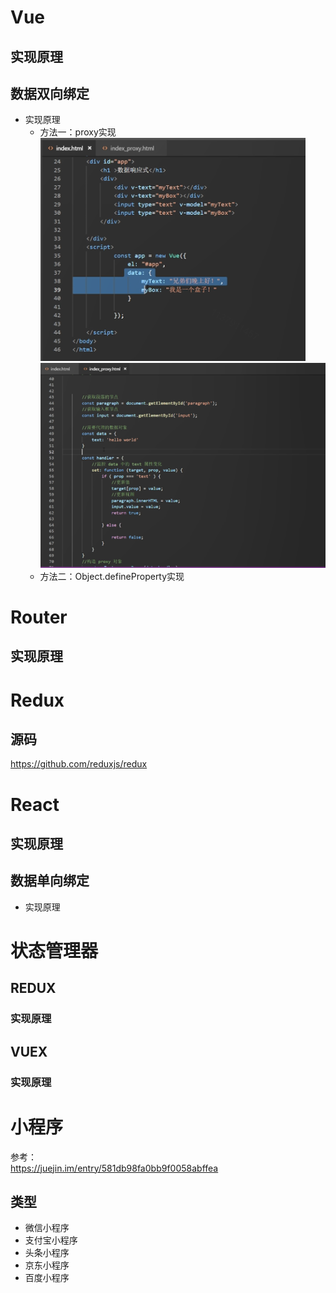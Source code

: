 # Vue
## 实现原理   
## 数据双向绑定  
  + 实现原理  
    + 方法一：proxy实现  
    ![Image Text](proxy-binddata1.png)  
    ![Image Text](proxy-binddata2.png)  
    + 方法二：Object.defineProperty实现  

# Router
## 实现原理

# Redux
## 源码
https://github.com/reduxjs/redux

# React
## 实现原理   
## 数据单向绑定
  + 实现原理

# 状态管理器 
## REDUX  
### 实现原理  
## VUEX  
### 实现原理 

# 小程序
参考：   
https://juejin.im/entry/581db98fa0bb9f0058abffea
## 类型
+ 微信小程序
+ 支付宝小程序
+ 头条小程序
+ 京东小程序
+ 百度小程序